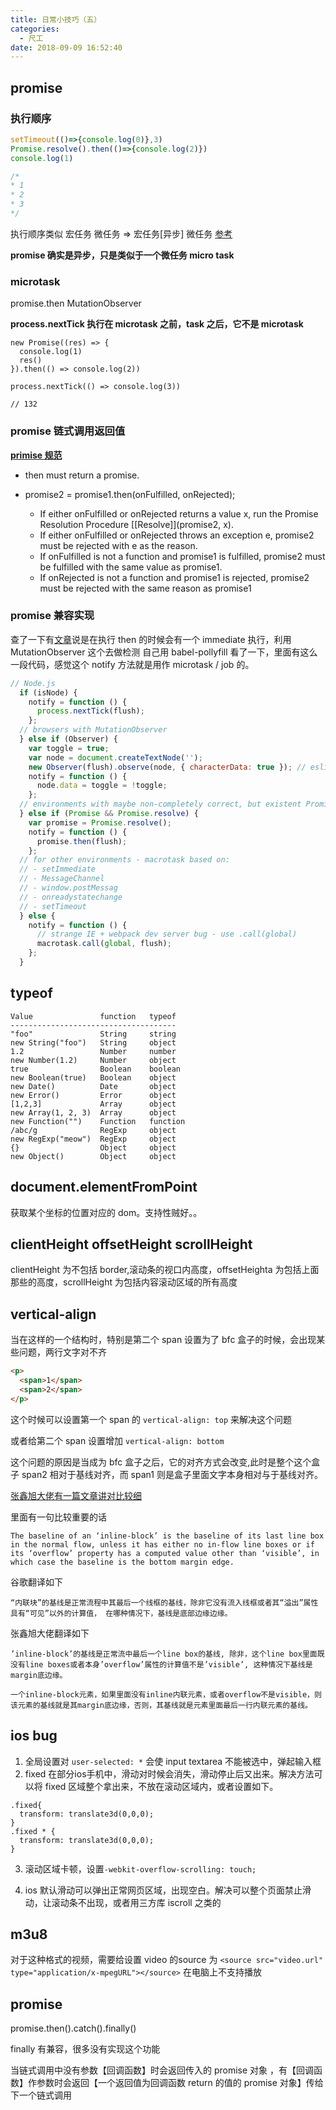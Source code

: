 ```yaml
---
title: 日常小技巧（五）
categories:
  - 尺工
date: 2018-09-09 16:52:40
---
```

<p></p>
<!-- more -->

## promise

### 执行顺序
```js
setTimeout(()=>{console.log(0)},3)
Promise.resolve().then(()=>{console.log(2)})
console.log(1)

/*
* 1
* 2
* 3
*/
```

执行顺序类似 宏任务 微任务 => 宏任务[异步] 微任务 [参考](https://github.com/creeperyang/blog/issues/21)

**promise 确实是异步，只是类似于一个微任务 micro task**


### microtask
promise.then
MutationObserver

**process.nextTick 执行在 microtask 之前，task 之后，它不是 microtask**
```
new Promise((res) => {
  console.log(1)
  res()
}).then(() => console.log(2))

process.nextTick(() => console.log(3))

// 132
```

### promise 链式调用返回值
**[primise 规范](https://promisesaplus.com/#point-26)**

- then must return a promise.

- promise2 = promise1.then(onFulfilled, onRejected);

  - If either onFulfilled or onRejected returns a value x, run the Promise Resolution Procedure [[Resolve]](promise2, x).
  - If either onFulfilled or onRejected throws an exception e, promise2 must be rejected with e as the reason.
  - If onFulfilled is not a function and promise1 is fulfilled, promise2 must be fulfilled with the same value as promise1.
  - If onRejected is not a function and promise1 is rejected, promise2 must be rejected with the same reason as promise1

### promise 兼容实现
查了一下有[文章](https://zhuanlan.zhihu.com/p/34421918)说是在执行 then 的时候会有一个 immediate 执行，利用 MutationObserver 这个去做检测
自己用 babel-pollyfill 看了一下，里面有这么一段代码，感觉这个 notify 方法就是用作 microtask / job 的。

```js
// Node.js
  if (isNode) {
    notify = function () {
      process.nextTick(flush);
    };
  // browsers with MutationObserver
  } else if (Observer) {
    var toggle = true;
    var node = document.createTextNode('');
    new Observer(flush).observe(node, { characterData: true }); // eslint-disable-line no-new
    notify = function () {
      node.data = toggle = !toggle;
    };
  // environments with maybe non-completely correct, but existent Promise
  } else if (Promise && Promise.resolve) {
    var promise = Promise.resolve();
    notify = function () {
      promise.then(flush);
    };
  // for other environments - macrotask based on:
  // - setImmediate
  // - MessageChannel
  // - window.postMessag
  // - onreadystatechange
  // - setTimeout
  } else {
    notify = function () {
      // strange IE + webpack dev server bug - use .call(global)
      macrotask.call(global, flush);
    };
  }
```


## typeof
```
Value               function   typeof
-------------------------------------
"foo"               String     string
new String("foo")   String     object
1.2                 Number     number
new Number(1.2)     Number     object
true                Boolean    boolean
new Boolean(true)   Boolean    object
new Date()          Date       object
new Error()         Error      object
[1,2,3]             Array      object
new Array(1, 2, 3)  Array      object
new Function("")    Function   function
/abc/g              RegExp     object
new RegExp("meow")  RegExp     object
{}                  Object     object
new Object()        Object     object 
```

## document.elementFromPoint
获取某个坐标的位置对应的 dom。支持性贼好。。

## clientHeight offsetHeight scrollHeight
clientHeight 为不包括 border,滚动条的视口内高度，offsetHeighta 为包括上面那些的高度，scrollHeight 为包括内容滚动区域的所有高度

## vertical-align
当在这样的一个结构时，特别是第二个 span 设置为了 bfc 盒子的时候，会出现某些问题，两行文字对不齐
```html
<p>
  <span>1</span>
  <span>2</span>
</p>
```
这个时候可以设置第一个 span 的 `vertical-align: top` 来解决这个问题

或者给第二个 span 设置增加 `vertical-align: bottom`

这个问题的原因是当成为 bfc 盒子之后，它的对齐方式会改变,此时是整个这个盒子 span2 相对于基线对齐，而 span1 则是盒子里面文字本身相对与于基线对齐。

[张鑫旭大佬有一篇文章讲对比较细](https://www.zhangxinxu.com/wordpress/2015/08/css-deep-understand-vertical-align-and-line-height/comment-page-1/)

里面有一句比较重要的话

`The baseline of an ‘inline-block’ is the baseline of its last line box in the normal flow, unless it has either no in-flow line boxes or if its ‘overflow’ property has a computed value other than ‘visible’, in which case the baseline is the bottom margin edge.`

谷歌翻译如下

`“内联块”的基线是正常流程中其最后一个线框的基线，除非它没有流入线框或者其“溢出”属性具有“可见”以外的计算值， 在哪种情况下，基线是底部边缘边缘。`

张鑫旭大佬翻译如下

`’inline-block’的基线是正常流中最后一个line box的基线, 除非，这个line box里面既没有line boxes或者本身’overflow’属性的计算值不是’visible’, 这种情况下基线是margin底边缘。`

`一个inline-block元素，如果里面没有inline内联元素，或者overflow不是visible，则该元素的基线就是其margin底边缘，否则，其基线就是元素里面最后一行内联元素的基线。`

## ios bug
1. 全局设置对 `user-selected: *` 会使 input textarea 不能被选中，弹起输入框
2. fixed 在部分ios手机中，滑动对时候会消失，滑动停止后又出来。解决方法可以将 fixed 区域整个拿出来，不放在滚动区域内，或者设置如下。
```
.fixed{
  transform: translate3d(0,0,0);
}
.fixed * {
  transform: translate3d(0,0,0);
}
```
3. 滚动区域卡顿，设置`-webkit-overflow-scrolling: touch;`

4. ios 默认滑动可以弹出正常网页区域，出现空白。解决可以整个页面禁止滑动，让滚动条不出现，或者用三方库 iscroll 之类的


## m3u8
对于这种格式的视频，需要给设置 video 的source 为 `<source src="video.url" type="application/x-mpegURL"></source>` 在电脑上不支持播放

## promise
promise.then().catch().finally()

finally 有兼容，很多没有实现这个功能

当链式调用中没有参数【回调函数】时会返回传入的 promise 对象
，有【回调函数】作参数时会返回【一个返回值为回调函数 return 的值的 promise 对象】传给下一个链式调用
 